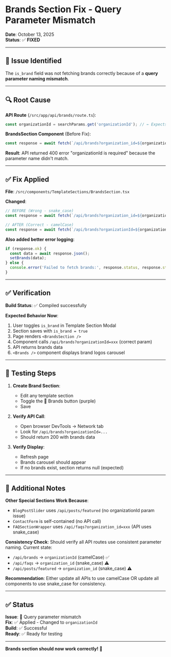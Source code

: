 # Brands Section Fix - Query Parameter Mismatch

**Date**: October 13, 2025  
**Status**: ✅ **FIXED**

---

## 🐛 Issue Identified

The `is_brand` field was not fetching brands correctly because of a **query parameter naming mismatch**.

---

## 🔍 Root Cause

**API Route** (`/src/app/api/brands/route.ts`):
```typescript
const organizationId = searchParams.get('organizationId'); // ← Expects camelCase
```

**BrandsSection Component** (Before Fix):
```typescript
const response = await fetch(`/api/brands?organization_id=${organizationId}`); // ← Sending snake_case
```

**Result**: API returned 400 error "organizationId is required" because the parameter name didn't match.

---

## ✅ Fix Applied

**File**: `/src/components/TemplateSections/BrandsSection.tsx`

**Changed**:
```typescript
// BEFORE (Wrong - snake_case)
const response = await fetch(`/api/brands?organization_id=${organizationId}`);

// AFTER (Correct - camelCase)
const response = await fetch(`/api/brands?organizationId=${organizationId}`);
```

**Also added better error logging**:
```typescript
if (response.ok) {
  const data = await response.json();
  setBrands(data);
} else {
  console.error('Failed to fetch brands:', response.status, response.statusText);
}
```

---

## ✅ Verification

**Build Status**: ✅ Compiled successfully

**Expected Behavior Now**:
1. User toggles `is_brand` in Template Section Modal
2. Section saves with `is_brand = true`
3. Page renders `<BrandsSection />`
4. Component calls `/api/brands?organizationId=xxx` (correct param)
5. API returns brands data
6. `<Brands />` component displays brand logos carousel

---

## 🧪 Testing Steps

1. **Create Brand Section**:
   - Edit any template section
   - Toggle the 🏢 Brands button (purple)
   - Save

2. **Verify API Call**:
   - Open browser DevTools → Network tab
   - Look for `/api/brands?organizationId=...`
   - Should return 200 with brands data

3. **Verify Display**:
   - Refresh page
   - Brands carousel should appear
   - If no brands exist, section returns null (expected)

---

## 📝 Additional Notes

**Other Special Sections Work Because**:
- `BlogPostSlider` uses `/api/posts/featured` (no organizationId param issue)
- `ContactForm` is self-contained (no API call)
- `FAQSectionWrapper` uses `/api/faqs?organization_id=xxx` (API uses snake_case)

**Consistency Check**:
Should verify all API routes use consistent parameter naming. Current state:
- `/api/brands` → `organizationId` (camelCase) ✅
- `/api/faqs` → `organization_id` (snake_case) ⚠️
- `/api/posts/featured` → `organization_id` (snake_case) ⚠️

**Recommendation**: Either update all APIs to use camelCase OR update all components to use snake_case for consistency.

---

## ✅ Status

**Issue**: 🐛 Query parameter mismatch  
**Fix**: ✅ Applied - Changed to `organizationId`  
**Build**: ✅ Successful  
**Ready**: ✅ Ready for testing  

---

**Brands section should now work correctly!** 🎉
